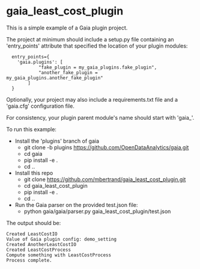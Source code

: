 # gaia_least_cost_plugin

This is a simple example of a Gaia plugin project.

The project at minimum should include a setup.py file containing an
'entry_points' attribute that specified the location of your plugin modules:

```
  entry_points={
    'gaia.plugins': [
            "fake_plugin = my_gaia_plugins.fake_plugin",
            "another_fake_plugin = my_gaia_plugins.another_fake_plugin"
        ]
  }
```

Optionally, your project may also include a requirements.txt file and
a 'gaia.cfg' configuration file.


For consistency, your plugin parent module's name should start with 'gaia_'.

To run this example:

  - Install the 'plugins' branch of gaia
    - git clone -b plugins https://github.com/OpenDataAnalytics/gaia.git
    - cd gaia
    - pip install -e .
    - cd ..
  - Install this repo
    - git clone https://github.com/mbertrand/gaia_least_cost_plugin.git
    - cd gaia_least_cost_plugin
    - pip install -e .
    - cd ..
  - Run the Gaia parser on the provided test.json file:
    - python gaia/gaia/parser.py gaia_least_cost_plugin/test.json

The output should be:

```
Created LeastCostIO
Value of Gaia plugin config: demo_setting
Created AnotherLeastCostIO
Created LeastCostProcess
Compute something with LeastCostProcess
Process complete.
```
